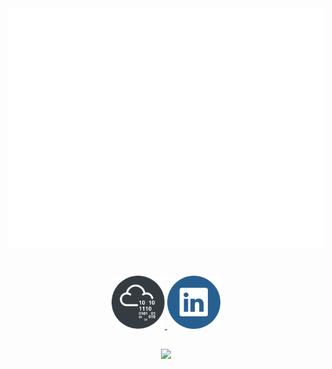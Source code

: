 <div align="center">
  <!--Metrics-->
  <!-- If you're using "main" as default branch -->
  <img src="https://github.com/Thassanai546/Thassanai546/blob/main/github-metrics.svg">
</div>

#

<div align="center">
  <a href="https://tryhackme.com/p/Thasz">
    <img src="https://github.com/Thassanai546/Thassanai546/blob/main/Assets/thm2.png" width="85px">
  </a>
  <a href="https://www.linkedin.com/in/thassanai-mcc/">
    <img src="https://github.com/Thassanai546/Thassanai546/blob/main/Assets/91004.png" width="85px">
  </a>
</div>

##

<a href="https://gist.github.com/Thassanai546">
  <div align="center">
    <img src="https://user-images.githubusercontent.com/72495327/219989317-b67c887a-33a1-42ae-9844-69318f3ad390.png" width="300px"/>
  </div>
</a>
